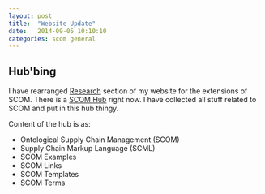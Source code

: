 ```yaml
---
layout: post
title:  "Website Update"
date:   2014-09-05 10:10:10
categories: scom general
---
```

## Hub'bing

I have rearranged [Research](http://hkilter.com/index.php?title=Research) section of my website for the extensions of SCOM. There is a [SCOM Hub](http://hkilter.com/index.php?title=SCOM_Hub) right now. I have collected all stuff related to SCOM and put in this hub thingy.

Content of the hub is as:
-  Ontological Supply Chain Management (SCOM)
-  Supply Chain Markup Language (SCML)
-  SCOM Examples
-  SCOM Links
-  SCOM Templates
-  SCOM Terms

